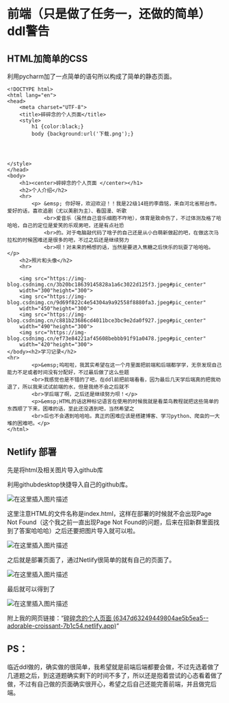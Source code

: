 #  前端（只是做了任务一，还做的简单）ddl警告

## HTML加简单的CSS

利用pycharm加了一点简单的语句所以构成了简单的静态页面。

```
<!DOCTYPE html>
<html lang="en">
<head>
    <meta charset="UTF-8">
    <title>碎碎念的个人页面</title>
    <style>
        h1 {color:black;}
        body {background:url('下载.png');}




</style>
</head>
<body>
    <h1><center>碎碎念的个人页面 </center></h1>
    <h2>个人介绍</h2>
    <hr>
        <p> &emsp; 你好呀，欢迎欢迎！！我是22级14班的李鼎铭，来自河北省邢台市。爱好的话，喜欢追剧（尤以美剧为主）、看国漫、听歌
            <br>爱音乐（虽然自己音乐细胞不咋地），体育是致命伤了，不过体测及格了哈哈哈，自己的定位是爱笑的乐观男吧，还是有点社恐
            <br>的。对于电脑敲代码了啥子的自己还是从小白萌新做起的吧，在做这次马拉松的时候困难还是很多的吧，不过之后还是继续努力
            <br>呗！对未来的畅想的话，当然是要进入焦糖之后快乐的玩耍了哈哈哈。</p>
    <h2>照片和头像</h2>
    <hr>

    <img src="https://img-blog.csdnimg.cn/3b20bc18639145828a1a6c3022d125f3.jpeg#pic_center"
    width="300"height="300">
    <img src="https://img-blog.csdnimg.cn/9d69f822c4e54304a9a92558f8880fa3.jpeg#pic_center"
    width="450"height="300">
    <img src="https://img-blog.csdnimg.cn/c881b23686cd4011bce3bc9e2da0f927.jpeg#pic_center"
    width="490"height="300">
    <img src="https://img-blog.csdnimg.cn/ef73e84221af45608bebbb91f91a0478.jpeg#pic_center"
    width="420"height="300">
</body><h2>学习记录</h2>
<hr>
        <p>&emsp;呜啦啦，我其实希望在这一个月里面把前端和后端都学学，无奈发现自己能力不足或者时间没有分配好，不过最后做了这么些题
        <br>我感觉也是不错的了吧，在ddl前把前端看看，因为最后几天学后端真的把我劝退了，所以我来试试前端的水，但是我绝不会之后就不
        <br>学后端了啊，之后还是继续努力呗！</p>
        <p>&emsp;HTML的话这种标记语言在使用的时候我就是看菜鸟教程就把这些简单的东西顺了下来，困难的话，至此还没遇到吧，当然希望之
        <br>后也不会遇到哈哈哈。真正的困难应该是搭建博客、学习python、爬虫的一大堆的困难吧。</p>
</html>
```

## Netlify 部署

先是将html及相关图片导入github库

  利用githubdesktop快捷导入自己的github库。

![在这里插入图片描述](https://img-blog.csdnimg.cn/e626896be4264dbe89df916a9ebe6462.png#pic_center)

这里注意HTML的文件名称是index.html，这样在部署的时候就不会出现Page Not Found（这个我之前一直出现Page Not Found的问题，后来在招新群里面找到了答案哈哈哈）之后还要把图片导入就可以啦。

![在这里插入图片描述](https://img-blog.csdnimg.cn/35883e191870462e941456b657e4d5dc.png#pic_center)

之后就是部署页面了，通过Netlify很简单的就有自己的页面了。

![在这里插入图片描述](https://img-blog.csdnimg.cn/30d2fd2973db48289b6e7c475102bd72.png#pic_center)

最后就可以得到了

![在这里插入图片描述](https://img-blog.csdnimg.cn/66f87c986fb5416b9e9ee32a4d430c05.png#pic_center)

附上我的网页链接：“[碎碎念的个人页面 (6347d63249449804ae5b5ea5--adorable-croissant-7b1c54.netlify.app)](https://6347d63249449804ae5b5ea5--adorable-croissant-7b1c54.netlify.app/)“

## PS：

临近ddl做的，确实做的很简单，我希望就是前端后端都要会做，不过先选着做了几道题之后，到这道题确实剩下的时间不多了，所以还是抱着尝试的心态看着做了做，不过有自己做的页面确实很开心，希望之后自己还能完善前端，并且做完后端。

